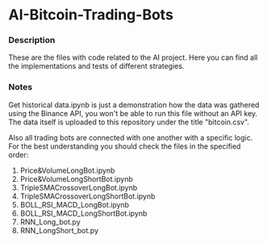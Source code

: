 # AI-Bitcoin-Trading-Bots

### Description
These are the files with code related to the AI project. Here you can find all the implementations and tests of different strategies.   

### Notes  
Get historical data.ipynb is just a demonstration how the data was gathered using the Binance API, you won't be able to run this file without an API key. The data itself is uploaded to this repository under the title "bitcoin.csv".

Also all trading bots are connected with one another with a specific logic. For the best understanding you should check the files in the specified order:  
1. Price&VolumeLongBot.ipynb  
2. Price&VolumeLongShortBot.ipynb  
3. TripleSMACrossoverLongBot.ipynb  
4. TripleSMACrossoverLongShortBot.ipynb  
5. BOLL_RSI_MACD_LongBot.ipynb  
6. BOLL_RSI_MACD_LongShortBot.ipynb  
7. RNN_Long_bot.py  
8. RNN_LongShort_bot.py
